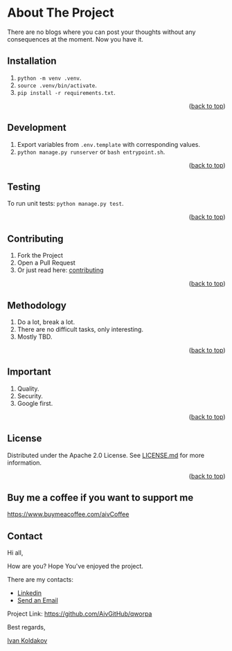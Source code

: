 # About The Project

There are no blogs where you can post your thoughts without any consequences at the moment.
Now you have it.

## Installation

1. `python -m venv .venv`.
2. `source .venv/bin/activate`.
3. `pip install -r requirements.txt`.

<p align="right">(<a href="#top">back to top</a>)</p>

## Development

1. Export variables from `.env.template` with corresponding values.
2. `python manage.py runserver` or `bash entrypoint.sh`.

<p align="right">(<a href="#top">back to top</a>)</p>

## Testing

To run unit tests: `python manage.py test`.

<p align="right">(<a href="#top">back to top</a>)</p>

## Contributing

1. Fork the Project
2. Open a Pull Request
3. Or just read here: [contributing](https://docs.github.com/en/get-started/quickstart/contributing-to-projects)

<p align="right">(<a href="#top">back to top</a>)</p>

## Methodology

1. Do a lot, break a lot.
2. There are no difficult tasks, only interesting.
3. Mostly TBD.

<p align="right">(<a href="#top">back to top</a>)</p>

## Important

1. Quality.
2. Security.
3. Google first.

<p align="right">(<a href="#top">back to top</a>)</p>

## License

Distributed under the Apache 2.0 License. See [LICENSE.md](LICENSE.md) for more information.

<p align="right">(<a href="#top">back to top</a>)</p>

## Buy me a coffee if you want to support me

https://www.buymeacoffee.com/aivCoffee

## Contact

Hi all,

How are you? Hope You've enjoyed the project.

There are my contacts:

- [Linkedin](https://www.linkedin.com/in/aiv/)
- [Send an Email](mailto:coldie322@gmail.com?subject=[GitHub]-qworpa)

Project Link: https://github.com/AivGitHub/qworpa

Best regards,

[Ivan Koldakov](https://www.linkedin.com/in/aiv/)
